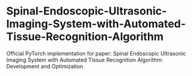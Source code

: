 # Spinal-Endoscopic-Ultrasonic-Imaging-System-with-Automated-Tissue-Recognition-Algorithm
Official PyTorch implementation for paper: Spinal Endoscopic Ultrasonic Imaging System with Automated Tissue Recognition Algorithm: Development and Optimization
